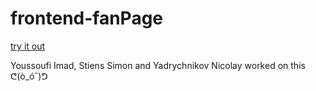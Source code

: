 # frontend-fanPage
[try it out](https://yadrychnikovnicolay.github.io/frontend-fanPage/)

Youssoufi Imad, Stiens Simon and Yadrychnikov Nicolay worked on this ᕦ(ò_óˇ)ᕤ
